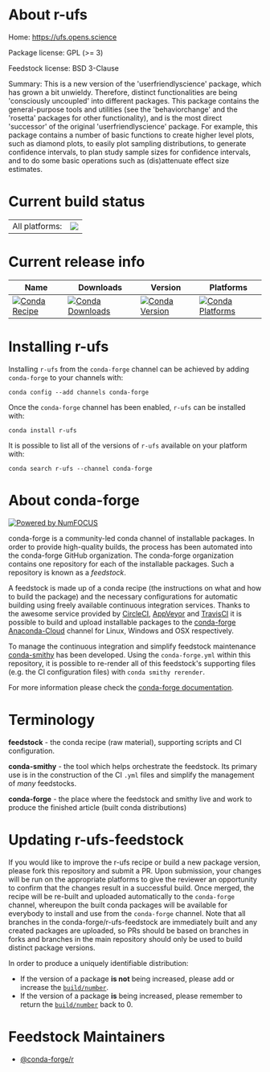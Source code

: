 About r-ufs
===========

Home: https://ufs.opens.science

Package license: GPL (>= 3)

Feedstock license: BSD 3-Clause

Summary: This is a new version of the 'userfriendlyscience' package, which has grown a bit unwieldy. Therefore, distinct functionalities are being 'consciously uncoupled' into different packages. This package contains the general-purpose tools and utilities (see the 'behaviorchange' and the 'rosetta' packages for other functionality), and is the most direct 'successor' of the original 'userfriendlyscience' package. For example, this package contains a number of basic functions to create higher level plots, such as diamond plots, to easily plot sampling distributions, to generate confidence intervals, to plan study sample sizes for confidence intervals, and to do some basic operations such as (dis)attenuate effect size estimates.



Current build status
====================


<table><tr><td>All platforms:</td>
    <td>
      <a href="https://dev.azure.com/conda-forge/feedstock-builds/_build/latest?definitionId=1762&branchName=master">
        <img src="https://dev.azure.com/conda-forge/feedstock-builds/_apis/build/status/r-ufs-feedstock?branchName=master">
      </a>
    </td>
  </tr>
</table>

Current release info
====================

| Name | Downloads | Version | Platforms |
| --- | --- | --- | --- |
| [![Conda Recipe](https://img.shields.io/badge/recipe-r--ufs-green.svg)](https://anaconda.org/conda-forge/r-ufs) | [![Conda Downloads](https://img.shields.io/conda/dn/conda-forge/r-ufs.svg)](https://anaconda.org/conda-forge/r-ufs) | [![Conda Version](https://img.shields.io/conda/vn/conda-forge/r-ufs.svg)](https://anaconda.org/conda-forge/r-ufs) | [![Conda Platforms](https://img.shields.io/conda/pn/conda-forge/r-ufs.svg)](https://anaconda.org/conda-forge/r-ufs) |

Installing r-ufs
================

Installing `r-ufs` from the `conda-forge` channel can be achieved by adding `conda-forge` to your channels with:

```
conda config --add channels conda-forge
```

Once the `conda-forge` channel has been enabled, `r-ufs` can be installed with:

```
conda install r-ufs
```

It is possible to list all of the versions of `r-ufs` available on your platform with:

```
conda search r-ufs --channel conda-forge
```


About conda-forge
=================

[![Powered by NumFOCUS](https://img.shields.io/badge/powered%20by-NumFOCUS-orange.svg?style=flat&colorA=E1523D&colorB=007D8A)](http://numfocus.org)

conda-forge is a community-led conda channel of installable packages.
In order to provide high-quality builds, the process has been automated into the
conda-forge GitHub organization. The conda-forge organization contains one repository
for each of the installable packages. Such a repository is known as a *feedstock*.

A feedstock is made up of a conda recipe (the instructions on what and how to build
the package) and the necessary configurations for automatic building using freely
available continuous integration services. Thanks to the awesome service provided by
[CircleCI](https://circleci.com/), [AppVeyor](https://www.appveyor.com/)
and [TravisCI](https://travis-ci.org/) it is possible to build and upload installable
packages to the [conda-forge](https://anaconda.org/conda-forge)
[Anaconda-Cloud](https://anaconda.org/) channel for Linux, Windows and OSX respectively.

To manage the continuous integration and simplify feedstock maintenance
[conda-smithy](https://github.com/conda-forge/conda-smithy) has been developed.
Using the ``conda-forge.yml`` within this repository, it is possible to re-render all of
this feedstock's supporting files (e.g. the CI configuration files) with ``conda smithy rerender``.

For more information please check the [conda-forge documentation](https://conda-forge.org/docs/).

Terminology
===========

**feedstock** - the conda recipe (raw material), supporting scripts and CI configuration.

**conda-smithy** - the tool which helps orchestrate the feedstock.
                   Its primary use is in the construction of the CI ``.yml`` files
                   and simplify the management of *many* feedstocks.

**conda-forge** - the place where the feedstock and smithy live and work to
                  produce the finished article (built conda distributions)


Updating r-ufs-feedstock
========================

If you would like to improve the r-ufs recipe or build a new
package version, please fork this repository and submit a PR. Upon submission,
your changes will be run on the appropriate platforms to give the reviewer an
opportunity to confirm that the changes result in a successful build. Once
merged, the recipe will be re-built and uploaded automatically to the
`conda-forge` channel, whereupon the built conda packages will be available for
everybody to install and use from the `conda-forge` channel.
Note that all branches in the conda-forge/r-ufs-feedstock are
immediately built and any created packages are uploaded, so PRs should be based
on branches in forks and branches in the main repository should only be used to
build distinct package versions.

In order to produce a uniquely identifiable distribution:
 * If the version of a package **is not** being increased, please add or increase
   the [``build/number``](https://conda.io/docs/user-guide/tasks/build-packages/define-metadata.html#build-number-and-string).
 * If the version of a package **is** being increased, please remember to return
   the [``build/number``](https://conda.io/docs/user-guide/tasks/build-packages/define-metadata.html#build-number-and-string)
   back to 0.

Feedstock Maintainers
=====================

* [@conda-forge/r](https://github.com/conda-forge/r/)

